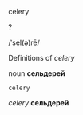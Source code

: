 celery

?

/ˈsel(ə)rē/

Definitions of _celery_

noun
**сельдерей**

    celery

_celery_
**сельдерей**